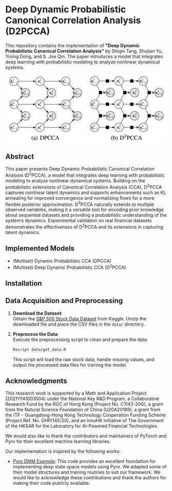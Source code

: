 # Deep Dynamic Probabilistic Canonical Correlation Analysis (D2PCCA)

This repository contains the implementation of **"Deep Dynamic Probabilistic Canonical Correlation Analysis"** by Shiqin Tang, Shujian Yu, Yining Dong, and S. Joe Qin. The paper introduces a model that integrates deep learning with probabilistic modeling to analyze nonlinear dynamical systems.

![graphical_model](Images/main_fig.png)

## Abstract
This paper presents Deep Dynamic Probabilistic Canonical Correlation Analysis (D$^2$PCCA), a model that integrates deep learning with probabilistic modeling to analyze nonlinear dynamical systems. Building on the probabilistic extensions of Canonical Correlation Analysis (CCA), D$^2$PCCA captures nonlinear latent dynamics and supports enhancements such as KL annealing for improved convergence and normalizing flows for a more flexible posterior approximation. D$^2$PCCA naturally extends to multiple observed variables, making it a versatile tool for encoding prior knowledge about sequential datasets and providing a probabilistic understanding of the system’s dynamics. Experimental validation on real financial datasets demonstrates the effectiveness of D$^2$PCCA and its extensions in capturing latent dynamics.

## Implemented Models
- (Multiset) Dynamic Probabilistic CCA (DPCCA) 
- (Multiset) Deep Dynamic Probabilistic CCA (D$^2$PCCA)

## Installation

## Data Acquisition and Preprocessing

1. **Download the Dataset**:  
   Obtain the [S&P 500 Stock Data Dataset](https://www.kaggle.com/datasets/camnugent/sandp500) from Kaggle. Unzip the downloaded file and place the CSV files in the `data/` directory.

2. **Preprocess the Data**:  
   Execute the preprocessing script to clean and prepare the data:
   ```bash
   Rscript data/get_data.R
   ```
   This script will load the raw stock data, handle missing values, and output the processed data files for training the model.


## Acknowledgments

This research work is supported by a Math and Application Project (2021YFA1003504) under the National Key R&D Program, a Collaborative Research Fund by the RGC of Hong Kong (Project No. C1143-20G), a grant from the Natural Science Foundation of China (U20A20189), a grant from the ITF - Guangdong-Hong Kong Technology Cooperation Funding Scheme (Project Ref. No. GHP/145/20), and an InnoHK initiative of The Government of the HKSAR for the Laboratory for AI-Powered Financial Technologies.

We would also like to thank the contributors and maintainers of PyTorch and Pyro for their excellent machine learning libraries.

Our implementation is inspired by the following works:

- [Pyro DMM Example](https://github.com/pyro-ppl/pyro/blob/dev/examples/dmm.py): This code provides an excellent foundation for implementing deep state space models using Pyro. We adapted some of their model structures and training routines to suit our framework. We would like to acknowledge these contributions and thank the authors for making their code publicly available.



